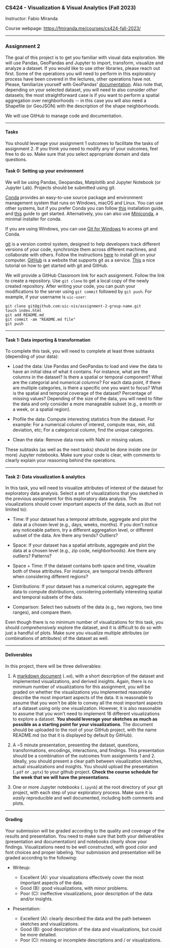 ### CS424 - Visualization & Visual Analytics (Fall 2023)

Instructor: Fabio Miranda

Course webpage: https://fmiranda.me/courses/cs424-fall-2023/

---

### Assignment 2
The goal of this project is to get you familiar with visual data exploration. We will use Pandas, GeoPandas and Jupyter to import, transform, visualize and analyze a dataset. If you would like to use other libraries, please reach out first. Some of the operations you will need to perform in this exploratory process have been covered in the lectures, other operations have not. Please, familiarize yourself with GeoPandas' [documentation](https://geopandas.org/en/stable/docs.html). Also note that, depending on your selected dataset, you will need to also consider *other* datasets; the most straightforward case is if you want to perform a spatial aggregation over neighborhoods -- in this case you will also need a Shapefile (or GeoJSON) with the description of the shape neighborhoods.

We will use GitHub to manage code and documentation.

---

#### Tasks

You should leverage your assignment 1 outcomes to facilitate the tasks of assignment 2. If you think you need to modify any of your outcomes, feel free to do so. Make sure that you select appropriate domain and data questions.

#### Task 0: Setting up your environment

We will be using Pandas, Geopandas, Matplotlib and Jupyter Notebook (or Jupyter Lab). Projects should be submitted using git.

[Conda](https://docs.conda.io/en/latest/) provides an easy-to-use source package and environment management system that runs on Windows, macOS and Linux. You can use other systems, but if you prefer Conda you can follow [this](https://docs.anaconda.com/anaconda/install/) installation guide, and [this](https://docs.conda.io/projects/conda/en/latest/user-guide/getting-started.html) guide to get started. Alternatively, you can also use [Miniconda](https://docs.conda.io/en/latest/miniconda.html), a minimal installer for conda.

If you are using Windows, you can use [Git for Windows](https://gitforwindows.org/) to access git and Conda.

[git](https://en.wikipedia.org/wiki/Git) is a version control system, designed to help developers track different versions of your code, synchronize them across different machines, and collaborate with others. Follow the instructions [here](https://git-scm.com/book/en/v2/Getting-Started-Installing-Git) to install git on your computer. [GitHub](https://github.com/) is a website that supports git as a service. [This](https://guides.github.com/activities/hello-world/) a nice tutorial on how to get started with git and GitHub.

We will provide a GitHub Classroom link for each assignment. Follow the link to create a repository. Use `git clone` to get a local copy of the newly created repository. After writing your code, you can push your modifications to the server using `git commit` followed by `git push`. For example, if your username is `uic-user`:

```
git clone git@github.com:uic-vis/assignment-2-group-name.git
touch index.html
git add README.md
git commit -am "README.md file"
git push
```
---

#### Task 1: Data importing & transformation

To complete this task, you will need to complete at least three subtasks (depending of your data):

* Load the data: Use Pandas and GeoPandas to load and view the data to have an initial idea of what it contains. For instance, what are the columns in the dataset? Is there a spatial or temporal component? What are the categorial and numerical columns? For each data point, if there are multiple categories, is there a specific one you want to focus? What is the spatial and temporal coverage of the dataset? Percentage of missing values? Depending of the size of the data, you will need to filter the data and only consider a more manageable subset (e.g., a month or a week, or a spatial region).

* Profile the data: Compute interesting statistics from the dataset. For example: For a numerical column of interest, compute max, min, std. deviation, etc; For a categorical column, find the unique categories.

* Clean the data: Remove data rows with NaN or missing values.

These subtasks (as well as the next tasks) should be done inside one (or more) Jupyter notebooks.  Make sure your code is clear, with comments to clearly explain your reasoning behind the operations.

---

#### Task 2: Data visualization & analytics

In this task, you will need to visualize attributes of interest of the dataset for exploratory data analysis. Select a set of visualizations that you sketched in the previous assignment for this exploratory data analysis. The visualizations should cover important aspects of the data, such as (but not limited to):

* Time: If your dataset has a temporal attribute, aggregate and plot the data at a chosen level (e.g., days, weeks, months). If you don't notice any noticeable pattern, try a different aggregation level, or different subset of the data. Are there any trends? Outliers?

* Space: If your dataset has a spatial attribute, aggregate and plot the data at a chosen level (e.g., zip code, neighborhoods). Are there any outliers? Patterns?

* Space + Time: If the dataset contains both space and time, visualize both of these attributes. For instance, are temporal trends different when considering different regions?

* Distributions: If your dataset has a numerical column, aggregate the data to compute distributions, considering potentially interesting spatial and temporal subsets of the data.

* Comparison: Select two subsets of the data (e.g., two regions, two time ranges), and compare them.

Even though there is no minimum number of visualizations for this task, you should *comprehensively* explore the dataset, and it is difficult to do so with just a handful of plots. Make sure you visualize multiple attributes (or combinations of attributes) of the dataset as well.


---


#### Deliverables

In this project, there will be three deliverables:

1) A [markdown document](https://www.markdownguide.org/getting-started/) (``.md``), with a short description of the dataset and implemented visualizations, and derived insights. Again, there is no minimum number of visualizations for this assignment, you will be graded on whether the visualizations you implemented reasonably describe the most important aspects of the data. It is reasonable to assume that you won't be able to convey all the most important aspects of a dataset using only one visualization. However, it is also reasonable to assume that you won't need to implement 16 different visualizations to explore a dataset. **You should leverage your sketches as much as possible as a starting point for your visualizations**. The document should be uploaded to the root of your GitHub project, with the name README.md (so that it is displayed by default by GitHub).

2) A ~5 minute presentation, presenting the dataset, questions, transformations, encodings, interactions, and findings. This presentation should be a combination of the outcomes from assignments 1 and 2. Ideally, you should present a clear path between visualization sketches, actual visualizations and insights. You should upload the presentation (``.pdf`` or ``.pptx``) to your github project. **Check the course schedule for the week that we will have the presentations**.

3) One or more Jupyter notebooks (``.ipynb``) at the root directory of your git project, with each step of your exploratory process. Make sure it is *easily* reproducible and well documented, including both comments and plots.

---

#### Grading

Your submission will be graded according to the quality and coverage of the results and presentation. You need to make sure that both your deliverables (presentation and documentation) and notebooks clearly show your findings. Visualizations need to be well constructed, with good color and font choices and proper labeling. Your submission and presentation will be graded according to the following:

- Writeup:
    - Excellent (A): your visualizations effectively cover the most important aspects of the data.
    - Good (B): good visualizations, with minor problems.
    - Poor (C): ineffective visualizations, poor description of the data and/or insights.

- Presentation:
    - Excellent (A): clearly described the data and the path between sketches and visualizations.
    - Good (B): good description of the data and visualizations, but could be more detailed.
    - Poor (C): missing or incomplete descriptions and / or visualizations.
